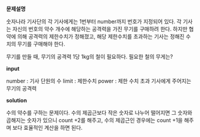 
**문제설명**

숫자나라 기사단의 각 기사에게는 1번부터 number까지 번호가 지정되어 있다.
각 기사는 자신의 번호의 약수 개수에 해당하는 공격력을 가진 무기를 구매하려 한다.
하지만 협약에 의해 공격력의 제한수치가 정해졌고, 해당 제한수치를 초과하는 기사는 정해진 수치의 무기를 구매해야 한다.

무기를 만들 때, 무기의 공격력 1당 1kg의 철이 필요하다. 필요한 철의 무게는?

**input**

number : 기사 단원의 수
limit : 제한수치
power : 제한 수치 초과 기사에게 주어지는 무기의 공격력

**solution**

수의 약수를 구하는 문제이다. 수의 제곱근보다 작은 숫자로 나누어 떨어지면 그 숫자와 곱해지는 숫자가 있으니 count +2를 해주고, 수의 제곱근인 경우에는 count +1을 해주며 보다 효율적인 계산을 하면 된다.
